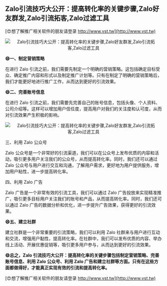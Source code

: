 ## **Zalo引流技巧大公开：提高转化率的关键步骤,Zalo好友群发,Zalo引流拓客,Zalo过滤工具**

[😍想了解推广相关软件的朋友请登录 http://www.vst.tw](http://www.vst.tw)

 <center><img src="https://vst.tw/MP4/tuiguang/png/2.png" alt="Zalo引流技巧大公开：提高转化率的关键步骤,Zalo好友群发,Zalo引流拓客,Zalo过滤工具"></center>

**😄一、制定营销策略**

在进行 Zalo 引流之前，我们需要先制定一个明确的营销策略。这包括确定目标受众、确定推广内容和形式以及制定推广计划等。只有在制定了明确的营销策略后，我们才能更好地进行推广工作，从而达到更好的引流效果。

**😄二、完善账号信息**

在进行 Zalo 引流之前，我们需要先完善自己的账号信息，包括头像、个人资料、公司介绍等。这样可以增加用户信任度，提高用户对我们的关注度和认可度，从而对引流效果产生积极的影响。

 <center><img src="https://vst.tw/MP4/tuiguang/png/8.png" alt="Zalo引流技巧大公开：提高转化率的关键步骤,Zalo好友群发,Zalo引流拓客,Zalo过滤工具"></center>

三、利用 Zalo 公众号

Zalo 公众号是一个非常好的引流渠道，我们可以在公众号上发布优质的内容和活动，吸引更多用户关注我们的公众号，从而提高转化率。同时，我们还可以通过 Zalo 公众号与用户进行交互和沟通，了解用户需求，更好地为用户提供服务，增加用户粘性，进一步提高转化率。

四、利用 Zalo 广告

Zalo 广告是一个非常有效的引流工具，我们可以通过 Zalo 广告投放来实现精准推广，吸引更多目标用户关注我们的账号和产品，从而提高转化率。同时，我们还可以通过 Zalo 广告的数据分析和优化，进一步提升广告效果，获得更好的引流效果。

**😄五、建立社群**

建立社群是一个非常重要的引流策略，我们可以利用 Zalo 社群来与用户进行互动和交流，增强用户黏性，提高转化率。在社群中，我们可以发布优质的内容、举办线上活动、开展优惠促销等，吸引更多用户参与，从而达到更好的引流效果。

**😄总之，Zalo 引流技巧大公开：提高转化率的关键步骤包括制定营销策略、完善账号信息、利用 Zalo 公众号、利用 Zalo 广告和建立社群等方面。只有在这些方面都做得好，才能真正实现有效的引流和提高转化率。**

[😍想了解推广相关软件的朋友请登录 http://www.vst.tw](http://www.vst.tw)



